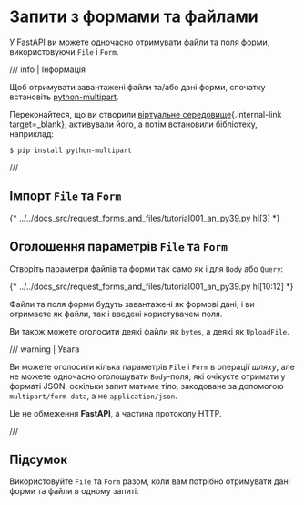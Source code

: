 # Запити з формами та файлами 

У FastAPI ви можете одночасно отримувати файли та поля форми, використовуючи `File` і `Form`.

/// info | Інформація 

Щоб отримувати завантажені файли та/або дані форми, спочатку встановіть <a href="https://github.com/Kludex/python-multipart" class="external-link" target="_blank">python-multipart</a>.

Переконайтеся, що ви створили [віртуальне середовище](../virtual-environments.md){.internal-link target=_blank}, активували його, а потім встановили бібліотеку, наприклад:

```console
$ pip install python-multipart
```

///

## Імпорт `File` та `Form`

{* ../../docs_src/request_forms_and_files/tutorial001_an_py39.py hl[3] *}

## Оголошення параметрів `File` та `Form` 

Створіть параметри файлів та форми так само як і для `Body` або `Query`:

{* ../../docs_src/request_forms_and_files/tutorial001_an_py39.py hl[10:12] *}

Файли та поля форми будуть завантажені як формові дані, і ви отримаєте як файли, так і введені користувачем поля.

Ви також можете оголосити деякі файли як `bytes`, а деякі як `UploadFile`.

/// warning | Увага

Ви можете оголосити кілька параметрів `File` і `Form` в операції *шляху*, але не можете одночасно оголошувати `Body`-поля, які очікуєте отримати у форматі JSON, оскільки запит матиме тіло, закодоване за допомогою `multipart/form-data`, а не `application/json`.

Це не обмеження **FastAPI**, а частина протоколу HTTP.

///

## Підсумок

Використовуйте `File` та `Form` разом, коли вам потрібно отримувати дані форми та файли в одному запиті.
